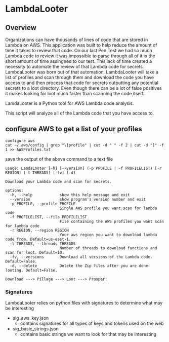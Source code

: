 # LambdaLooter

## Overview
Organizations can have thousands of lines of code that are stored in Lambda on AWS.  This application was built to help reduce the amount of time it takes to review that code.  On our last Pen Test we had so much Lambda code to review it was impossible to parse through all of it in the short amount of time assingned to our test.  This lack of time created a necessity to automate the review of that Lambda code for secrets.  LambdaLooter was born out of that automation.  LambdaLooter will take a list of profiles and scan through them and download the code you have access to and then process that code for secrets outputting any potential secrets to a loot directory.  Even though there can be a lot of false positives it makes looking for loot much faster than scanning the code itself.

LamdaLooter is a Python tool for AWS Lambda code analysis.

This script will analyze all of the Lambda code that you have access to.

## configure AWS to get a list of your profiles
```
configure aws
cat ~/.aws/config | grep "\[profile" | cut -d " " -f 2 | cut -d "]" -f 1 >> AWSProfiles.txt
```
save the output of the above command to a text file

```
usage: LamdaLooter [-h] [--version] (-p PROFILE | -f PROFILELIST) [-r REGION] [-t THREADS] [-fv] [-d]

Download your Lambda code and scan for secrets.

options:
  -h, --help            show this help message and exit
  --version             show program's version number and exit
  -p PROFILE, --profile PROFILE
                        Single AWS profile you want scan for lambda code
  -f PROFILELIST, --file PROFILELIST
                        File containing the AWS profiles you want scan for lambda code
  -r REGION, --region REGION
                        Your aws region you want to download lambda code from. Default=us-east-1.
  -t THREADS, --threads THREADS
                        Number of threads to download functions and scan for loot. Default=10.
  -fv, --versions       Download all versions of the Lambda code. Default=False.
  -d, --delete          Delete the Zip files after you are done looting. Default=False.

Download ---> Pillage ---> Loot ---> Prosper!
```
### Signatures
LambdaLooter relies on python files with signatures to determine what may be interesting
* sig_aws_key.json
    * contains signatures for all types of keys and tokens used on the web
* sig_basic_strings.json
    * contains basic strings we want to look for that may be interesting



